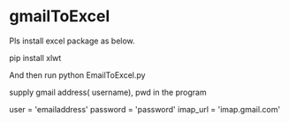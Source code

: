 # gmailToExcel

Pls install excel package as below.


pip install xlwt


And then run python EmailToExcel.py 

supply gmail address( username), pwd in the program

user = 'emailaddress'
password = 'password'
imap_url = 'imap.gmail.com'
